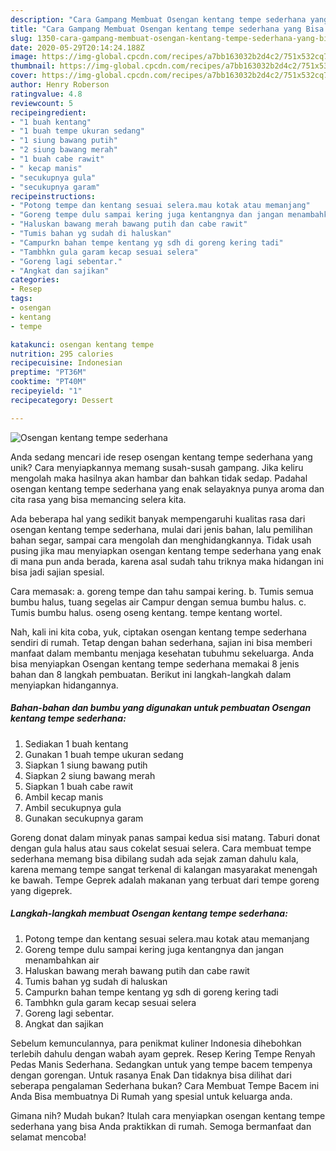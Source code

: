```yaml
---
description: "Cara Gampang Membuat Osengan kentang tempe sederhana yang Bisa Manjain Lidah"
title: "Cara Gampang Membuat Osengan kentang tempe sederhana yang Bisa Manjain Lidah"
slug: 1350-cara-gampang-membuat-osengan-kentang-tempe-sederhana-yang-bisa-manjain-lidah
date: 2020-05-29T20:14:24.188Z
image: https://img-global.cpcdn.com/recipes/a7bb163032b2d4c2/751x532cq70/osengan-kentang-tempe-sederhana-foto-resep-utama.jpg
thumbnail: https://img-global.cpcdn.com/recipes/a7bb163032b2d4c2/751x532cq70/osengan-kentang-tempe-sederhana-foto-resep-utama.jpg
cover: https://img-global.cpcdn.com/recipes/a7bb163032b2d4c2/751x532cq70/osengan-kentang-tempe-sederhana-foto-resep-utama.jpg
author: Henry Roberson
ratingvalue: 4.8
reviewcount: 5
recipeingredient:
- "1 buah kentang"
- "1 buah tempe ukuran sedang"
- "1 siung bawang putih"
- "2 siung bawang merah"
- "1 buah cabe rawit"
- " kecap manis"
- "secukupnya gula"
- "secukupnya garam"
recipeinstructions:
- "Potong tempe dan kentang sesuai selera.mau kotak atau memanjang"
- "Goreng tempe dulu sampai kering juga kentangnya dan jangan menambahkan air"
- "Haluskan bawang merah bawang putih dan cabe rawit"
- "Tumis bahan yg sudah di haluskan"
- "Campurkn bahan tempe kentang yg sdh di goreng kering tadi"
- "Tambhkn gula garam kecap sesuai selera"
- "Goreng lagi sebentar."
- "Angkat dan sajikan"
categories:
- Resep
tags:
- osengan
- kentang
- tempe

katakunci: osengan kentang tempe 
nutrition: 295 calories
recipecuisine: Indonesian
preptime: "PT36M"
cooktime: "PT40M"
recipeyield: "1"
recipecategory: Dessert

---
```



![Osengan kentang tempe sederhana](https://img-global.cpcdn.com/recipes/a7bb163032b2d4c2/751x532cq70/osengan-kentang-tempe-sederhana-foto-resep-utama.jpg)

Anda sedang mencari ide resep osengan kentang tempe sederhana yang unik? Cara menyiapkannya memang susah-susah gampang. Jika keliru mengolah maka hasilnya akan hambar dan bahkan tidak sedap. Padahal osengan kentang tempe sederhana yang enak selayaknya punya aroma dan cita rasa yang bisa memancing selera kita.

Ada beberapa hal yang sedikit banyak mempengaruhi kualitas rasa dari osengan kentang tempe sederhana, mulai dari jenis bahan, lalu pemilihan bahan segar, sampai cara mengolah dan menghidangkannya. Tidak usah pusing jika mau menyiapkan osengan kentang tempe sederhana yang enak di mana pun anda berada, karena asal sudah tahu triknya maka hidangan ini bisa jadi sajian spesial.

Cara memasak: a. goreng tempe dan tahu sampai kering. b. Tumis semua bumbu halus, tuang segelas air Campur dengan semua bumbu halus. c. Tumis bumbu halus. oseng oseng kentang. tempe kentang wortel.


Nah, kali ini kita coba, yuk, ciptakan osengan kentang tempe sederhana sendiri di rumah. Tetap dengan bahan sederhana, sajian ini bisa memberi manfaat dalam membantu menjaga kesehatan tubuhmu sekeluarga. Anda bisa menyiapkan Osengan kentang tempe sederhana memakai 8 jenis bahan dan 8 langkah pembuatan. Berikut ini langkah-langkah dalam menyiapkan hidangannya.

<!--inarticleads1-->

##### Bahan-bahan dan bumbu yang digunakan untuk pembuatan Osengan kentang tempe sederhana:

1. Sediakan 1 buah kentang
1. Gunakan 1 buah tempe ukuran sedang
1. Siapkan 1 siung bawang putih
1. Siapkan 2 siung bawang merah
1. Siapkan 1 buah cabe rawit
1. Ambil  kecap manis
1. Ambil secukupnya gula
1. Gunakan secukupnya garam


Goreng donat dalam minyak panas sampai kedua sisi matang. Taburi donat dengan gula halus atau saus cokelat sesuai selera. Cara membuat tempe sederhana memang bisa dibilang sudah ada sejak zaman dahulu kala, karena memang tempe sangat terkenal di kalangan masyarakat menengah ke bawah. Tempe Geprek adalah makanan yang terbuat dari tempe goreng yang digeprek. 

<!--inarticleads2-->

##### Langkah-langkah membuat Osengan kentang tempe sederhana:

1. Potong tempe dan kentang sesuai selera.mau kotak atau memanjang
1. Goreng tempe dulu sampai kering juga kentangnya dan jangan menambahkan air
1. Haluskan bawang merah bawang putih dan cabe rawit
1. Tumis bahan yg sudah di haluskan
1. Campurkn bahan tempe kentang yg sdh di goreng kering tadi
1. Tambhkn gula garam kecap sesuai selera
1. Goreng lagi sebentar.
1. Angkat dan sajikan


Sebelum kemunculannya, para penikmat kuliner Indonesia dihebohkan terlebih dahulu dengan wabah ayam geprek. Resep Kering Tempe Renyah Pedas Manis Sederhana. Sedangkan untuk yang tempe bacem tempenya dengan gorengan. Untuk rasanya Enak Dan tidaknya bisa dilihat dari seberapa pengalaman Sederhana bukan? Cara Membuat Tempe Bacem ini Anda Bisa membuatnya Di Rumah yang spesial untuk keluarga anda. 

Gimana nih? Mudah bukan? Itulah cara menyiapkan osengan kentang tempe sederhana yang bisa Anda praktikkan di rumah. Semoga bermanfaat dan selamat mencoba!
